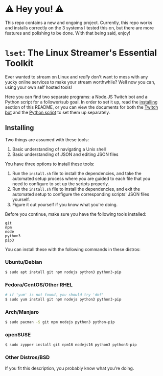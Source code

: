 # :warning: Hey you! :warning:

This repo contains a new and ongoing project. Currently, this repo works and installs correctly on the 3 systems I tested this on, but there are more features and polishing to be done. With that being said, enjoy!

# `lset`: The **L**inux **S**treamer's **E**ssential **T**oolkit

Ever wanted to stream on Linux and *really* don't want to mess with any yucky online services to make your stream worthwhile? Well now you can, using your own self hosted tools!

Here you can find two separate programs: a Node.JS Twitch bot and a Python script for a follower/sub goal. In order to set it up, read the [installing](#installing) section of this README, or you can view the documents for both the [Twitch bot]() and the [Python script]() to set them up separately.

## Installing

Two things are assumed with these tools:
1. Basic understanding of navigating a Unix shell
1. Basic understanding of JSON and editing JSON files

You have three options to install these tools:
1. Run the `install.sh` file to install the dependencies, and take the automated setup process where you are guided to each file that you need to configure to set up the scripts properly.
1. Run the `install.sh` file to install the dependencies, and exit the automated setup to configure the corresponding scripts' JSON files yourself.
1. Figure it out yourself if you know what you're doing.

Before you continue, make sure you have the following tools installed:
```
git
npm
node
python3
pip3
```

You can install these with the following commands in these distros:
### Ubuntu/Debian
```bash
$ sudo apt install git npm nodejs python3 python3-pip
```
### Fedora/CentOS/Other RHEL
```bash
# if 'yum' is not found, you should try 'dnf'
$ sudo yum install git npm nodejs python3 python3-pip
```
### Arch/Manjaro
```bash
$ sudo pacman -S git npm nodejs python3 python-pip
```
### openSUSE
```bash
$ sudo zypper install git npm16 nodejs16 python3 python3-pip
```
### Other Distros/BSD
If you fit this description, you probably know what you're doing.

